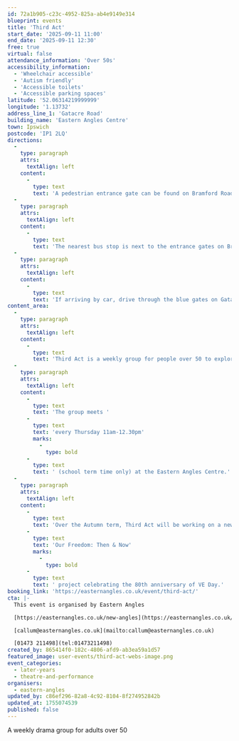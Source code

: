 ```yaml
---
id: 72a1b905-c23c-4952-825a-ab4e9149e314
blueprint: events
title: 'Third Act'
start_date: '2025-09-11 11:00'
end_date: '2025-09-11 12:30'
free: true
virtual: false
attendance_information: 'Over 50s'
accessibility_information:
  - 'Wheelchair accessible'
  - 'Autism friendly'
  - 'Accessible toilets'
  - 'Accessible parking spaces'
latitude: '52.06314219999999'
longitude: '1.13732'
address_line_1: 'Gatacre Road'
building_name: 'Eastern Angles Centre'
town: Ipswich
postcode: 'IP1 2LQ'
directions:
  -
    type: paragraph
    attrs:
      textAlign: left
    content:
      -
        type: text
        text: 'A pedestrian entrance gate can be found on Bramford Road.'
  -
    type: paragraph
    attrs:
      textAlign: left
    content:
      -
        type: text
        text: 'The nearest bus stop is next to the entrance gates on Bramford Road, just before the junction with Yarmouth Road. The number 8 bus from Ipswich town centre stops here.'
  -
    type: paragraph
    attrs:
      textAlign: left
    content:
      -
        type: text
        text: 'If arriving by car, drive through the blue gates on Gatacre Road and follow the driveway down to our free car park.'
content_area:
  -
    type: paragraph
    attrs:
      textAlign: left
    content:
      -
        type: text
        text: 'Third Act is a weekly group for people over 50 to explore their creativity through theatre in a low pressure and supportive environment. Whether you enjoy acting, writing, movement, theatrical design, directing or are looking for an opportunity to try something new – Third Act is the place for you.'
  -
    type: paragraph
    attrs:
      textAlign: left
    content:
      -
        type: text
        text: 'The group meets '
      -
        type: text
        text: 'every Thursday 11am-12.30pm'
        marks:
          -
            type: bold
      -
        type: text
        text: ' (school term time only) at the Eastern Angles Centre.'
  -
    type: paragraph
    attrs:
      textAlign: left
    content:
      -
        type: text
        text: 'Over the Autumn term, Third Act will be working on a new project that Eastern Angles is developing for Future Arts Centre’s national '
      -
        type: text
        text: 'Our Freedom: Then & Now'
        marks:
          -
            type: bold
      -
        type: text
        text: ' project celebrating the 80th anniversary of VE Day.'
booking_link: 'https://easternangles.co.uk/event/third-act/'
cta: |-
  This event is organised by Eastern Angles

  [https://easternangles.co.uk/new-angles](https://easternangles.co.uk/new-angles) 

  [callum@easternangles.co.uk](mailto:callum@easternangles.co.uk)

  [01473 211498](tel:01473211498)
created_by: 865414f0-182c-4806-afd9-ab3ea59a1d57
featured_image: user-events/third-act-webs-image.png
event_categories:
  - later-years
  - theatre-and-performance
organisers:
  - eastern-angles
updated_by: c86ef296-82a8-4c92-8104-8f274952842b
updated_at: 1755074539
published: false
---
```

A weekly drama group for adults over 50